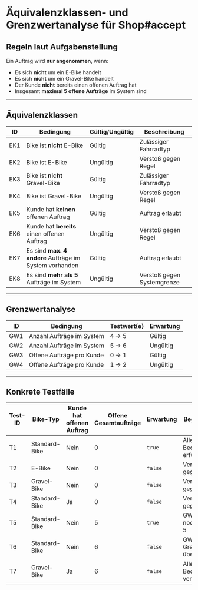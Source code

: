 # Äquivalenzklassen- und Grenzwertanalyse für Shop#accept

## Regeln laut Aufgabenstellung

Ein Auftrag wird **nur angenommen**, wenn:
- Es sich **nicht** um ein E-Bike handelt
- Es sich **nicht** um ein Gravel-Bike handelt
- Der Kunde **nicht** bereits einen offenen Auftrag hat
- Insgesamt **maximal 5 offene Aufträge** im System sind

---

## Äquivalenzklassen

| ID  | Bedingung                                             | Gültig/Ungültig | Beschreibung                         |
|-----|--------------------------------------------------------|-----------------|--------------------------------------|
| EK1 | Bike ist **nicht** E-Bike                              | Gültig          | Zulässiger Fahrradtyp                |
| EK2 | Bike ist E-Bike                                        | Ungültig        | Verstoß gegen Regel                  |
| EK3 | Bike ist **nicht** Gravel-Bike                         | Gültig          | Zulässiger Fahrradtyp                |
| EK4 | Bike ist Gravel-Bike                                   | Ungültig        | Verstoß gegen Regel                  |
| EK5 | Kunde hat **keinen** offenen Auftrag                   | Gültig          | Auftrag erlaubt                      |
| EK6 | Kunde hat **bereits** einen offenen Auftrag            | Ungültig        | Verstoß gegen Regel                  |
| EK7 | Es sind **max. 4 andere** Aufträge im System vorhanden | Gültig          | Auftrag erlaubt                      |
| EK8 | Es sind **mehr als 5** Aufträge im System              | Ungültig        | Verstoß gegen Systemgrenze          |

---

## Grenzwertanalyse

| ID  | Bedingung                      | Testwert(e)       | Erwartung       |
|-----|--------------------------------|-------------------|------------------|
| GW1 | Anzahl Aufträge im System      | 4 → 5             | Gültig           |
| GW2 | Anzahl Aufträge im System      | 5 → 6             | Ungültig         |
| GW3 | Offene Aufträge pro Kunde      | 0 → 1             | Gültig           |
| GW4 | Offene Aufträge pro Kunde      | 1 → 2             | Ungültig         |

---

## Konkrete Testfälle

| Test-ID | Bike-Typ       | Kunde hat offenen Auftrag | Offene Gesamtaufträge | Erwartung | Begründung                       |
|---------|----------------|---------------------------|------------------------|-----------|----------------------------------|
| T1      | Standard-Bike  | Nein                      | 0                      | `true`    | Alle Bedingungen erfüllt         |
| T2      | E-Bike         | Nein                      | 0                      | `false`   | Verstoß gegen EK2                |
| T3      | Gravel-Bike    | Nein                      | 0                      | `false`   | Verstoß gegen EK4                |
| T4      | Standard-Bike  | Ja                        | 0                      | `false`   | Verstoß gegen EK6                |
| T5      | Standard-Bike  | Nein                      | 5                      | `true`    | GW1 erlaubt noch genau 5         |
| T6      | Standard-Bike  | Nein                      | 6                      | `false`   | GW2: Grenze überschritten        |
| T7      | Gravel-Bike    | Ja                        | 6                      | `false`   | Alle Bedingungen verletzt        |

